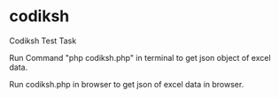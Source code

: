 # codiksh
Codiksh Test Task

Run Command "php codiksh.php" in terminal to get json object of excel data.

Run codiksh.php in browser to get json of excel data in browser.
